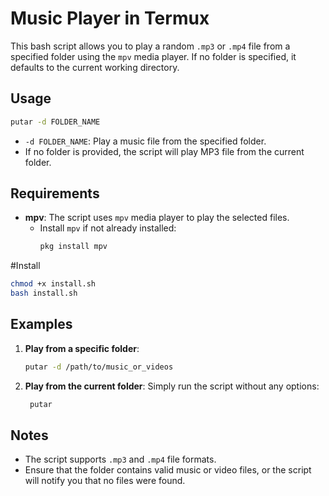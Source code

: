 #  Music Player in Termux

This bash script allows you to play a random `.mp3` or `.mp4` file from a specified folder using the `mpv` media player. If no folder is specified, it defaults to the current working directory.

## Usage

```bash
putar -d FOLDER_NAME

```

- `-d FOLDER_NAME`: Play a music file from the specified folder.
- If no folder is provided, the script will play MP3 file from the current folder.

## Requirements

- **mpv**: The script uses `mpv` media player to play the selected files.
  - Install `mpv` if not already installed:
    ```bash
    pkg install mpv
    ```
#Install
```bash
chmod +x install.sh
bash install.sh
```

## Examples

1. **Play from a specific folder**:
   ```bash
   putar -d /path/to/music_or_videos
   ```

2. **Play from the current folder**:
   Simply run the script without any options:
   ```bash
    putar
   ```

## Notes

- The script supports `.mp3` and `.mp4` file formats.
- Ensure that the folder contains valid music or video files, or the script will notify you that no files were found.
```